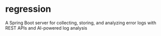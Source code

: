 # regression
A Spring Boot server for collecting, storing, and analyzing error logs with REST APIs and AI-powered log analysis
